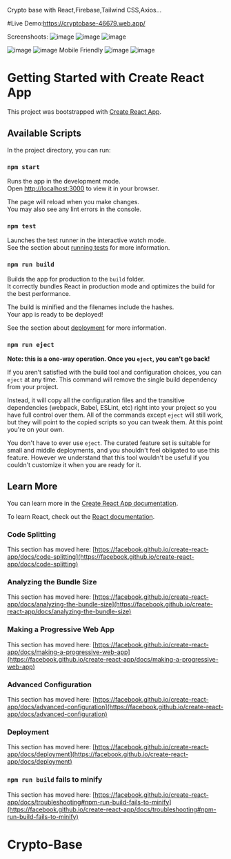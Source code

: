 Crypto base with React,Firebase,Tailwind CSS,Axios...


#Live Demo:https://cryptobase-46679.web.app/


Screenshoots:
![image](https://user-images.githubusercontent.com/91044351/188279095-cff9e12d-80c4-460c-aa03-68b11c6f5b1c.png)
![image](https://user-images.githubusercontent.com/91044351/188279112-0f6be547-f79d-4cd1-b042-12cfabcbd04b.png)
![image](https://user-images.githubusercontent.com/91044351/188280139-f788a892-358c-4652-af1a-2c7777191009.png)

![image](https://user-images.githubusercontent.com/91044351/188279158-6b9f16b7-0a21-4186-a7ea-e58b02c1c6a3.png)
![image](https://user-images.githubusercontent.com/91044351/188279174-c71cee2d-dde3-45be-86a0-d3f208c1b987.png)
Mobile Friendly
![image](https://user-images.githubusercontent.com/91044351/188279215-57a8643a-b402-4fc0-871f-ea657f949ef3.png)
![image](https://user-images.githubusercontent.com/91044351/188279232-4e29a40c-b3c2-4418-9265-13895ab45d20.png)




































# Getting Started with Create React App

This project was bootstrapped with [Create React App](https://github.com/facebook/create-react-app).

## Available Scripts

In the project directory, you can run:

### `npm start`

Runs the app in the development mode.\
Open [http://localhost:3000](http://localhost:3000) to view it in your browser.

The page will reload when you make changes.\
You may also see any lint errors in the console.

### `npm test`

Launches the test runner in the interactive watch mode.\
See the section about [running tests](https://facebook.github.io/create-react-app/docs/running-tests) for more information.

### `npm run build`

Builds the app for production to the `build` folder.\
It correctly bundles React in production mode and optimizes the build for the best performance.

The build is minified and the filenames include the hashes.\
Your app is ready to be deployed!

See the section about [deployment](https://facebook.github.io/create-react-app/docs/deployment) for more information.

### `npm run eject`

**Note: this is a one-way operation. Once you `eject`, you can't go back!**

If you aren't satisfied with the build tool and configuration choices, you can `eject` at any time. This command will remove the single build dependency from your project.

Instead, it will copy all the configuration files and the transitive dependencies (webpack, Babel, ESLint, etc) right into your project so you have full control over them. All of the commands except `eject` will still work, but they will point to the copied scripts so you can tweak them. At this point you're on your own.

You don't have to ever use `eject`. The curated feature set is suitable for small and middle deployments, and you shouldn't feel obligated to use this feature. However we understand that this tool wouldn't be useful if you couldn't customize it when you are ready for it.

## Learn More

You can learn more in the [Create React App documentation](https://facebook.github.io/create-react-app/docs/getting-started).

To learn React, check out the [React documentation](https://reactjs.org/).

### Code Splitting

This section has moved here: [https://facebook.github.io/create-react-app/docs/code-splitting](https://facebook.github.io/create-react-app/docs/code-splitting)

### Analyzing the Bundle Size

This section has moved here: [https://facebook.github.io/create-react-app/docs/analyzing-the-bundle-size](https://facebook.github.io/create-react-app/docs/analyzing-the-bundle-size)

### Making a Progressive Web App

This section has moved here: [https://facebook.github.io/create-react-app/docs/making-a-progressive-web-app](https://facebook.github.io/create-react-app/docs/making-a-progressive-web-app)

### Advanced Configuration

This section has moved here: [https://facebook.github.io/create-react-app/docs/advanced-configuration](https://facebook.github.io/create-react-app/docs/advanced-configuration)

### Deployment

This section has moved here: [https://facebook.github.io/create-react-app/docs/deployment](https://facebook.github.io/create-react-app/docs/deployment)

### `npm run build` fails to minify

This section has moved here: [https://facebook.github.io/create-react-app/docs/troubleshooting#npm-run-build-fails-to-minify](https://facebook.github.io/create-react-app/docs/troubleshooting#npm-run-build-fails-to-minify)
# Crypto-Base
